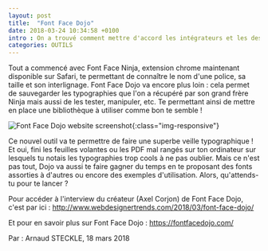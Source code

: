 ```yaml
---
layout: post
title:  "Font Face Dojo"
date: 2018-03-24 10:34:58 +0100
intro : On a trouvé comment mettre d'accord les intégrateurs et les designeurs en 30 secondes seulement...
categories: OUTILS
---
```

Tout a commencé avec Font Face Ninja, extension chrome maintenant disponible sur Safari, te permettant de connaître le nom d'une police, sa taille et son interlignage. Font Face Dojo va encore plus loin : cela permet de sauvegarder les typographies que l'on a récupéré par son grand frère Ninja mais aussi de les tester, manipuler, etc. Te permettant ainsi de mettre en place une bibliothèque à utiliser comme bon te semble !

![Font Face Dojo website screenshot](../../../../../assets/images/2018-03-27-Font-Face-Dojo.jpg){:class="img-responsive"}

Ce nouvel outil va te permettre de faire une superbe veille typographique ! Et oui, fini les feuilles volantes ou les PDF mal rangés sur ton ordinateur sur lesquels tu notais les typographies trop cools à ne pas oublier. Mais ce n'est pas tout, Dojo va aussi te faire gagner du temps en te proposant des fonts assorties à d'autres ou encore des exemples d'utilisation. Alors, qu'attends-tu pour te lancer ?

Pour accéder à l'interview du créateur (Axel Corjon) de Font Face Dojo, c'est par ici : http://www.webdesignertrends.com/2018/03/font-face-dojo/

Et pour en savoir plus sur Font Face Dojo : https://fontfacedojo.com/

Par : Arnaud STECKLE, 18 mars 2018
